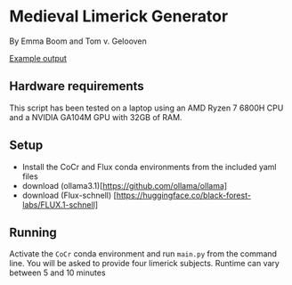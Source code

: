# Medieval Limerick Generator
By Emma Boom and Tom v. Gelooven 

[Example output](submission.mp4)

## Hardware requirements
This script has been tested on a laptop using an AMD Ryzen 7 6800H CPU and a NVIDIA GA104M GPU with 32GB of RAM.

## Setup
- Install the CoCr and Flux conda environments from the included yaml files
- download (ollama3.1)[https://github.com/ollama/ollama]
- download (Flux-schnell) [https://huggingface.co/black-forest-labs/FLUX.1-schnell]

## Running
Activate the `CoCr` conda environment and run `main.py` from the command line. You will be asked to provide four limerick subjects. Runtime can vary between 5 and 10 minutes
